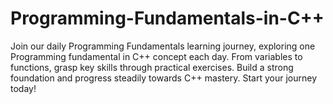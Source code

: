 # Programming-Fundamentals-in-C++
Join our daily Programming Fundamentals learning journey, exploring one Programming fundamental in C++ concept each day. From variables to functions, grasp key skills through practical exercises. Build a strong foundation and progress steadily towards C++ mastery. Start your journey today!
